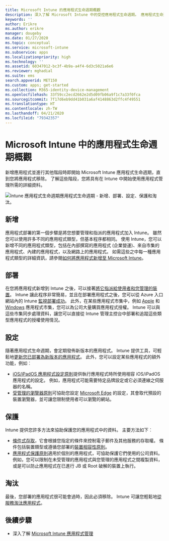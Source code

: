 ```yaml
---
title: Microsoft Intune 的應用程式生命週期概觀
description: 深入了解 Microsoft Intune 中的受控應用程式生命週期。 應用程式生命週期包括新增、部署、設定、保護及淘汰應用程式。
keywords: ''
author: Erikre
ms.author: erikre
manager: dougeby
ms.date: 01/27/2020
ms.topic: conceptual
ms.service: microsoft-intune
ms.subservice: apps
ms.localizationpriority: high
ms.technology: ''
ms.assetid: 60347012-bc3f-4b9a-a4f4-6d3c5021a6e6
ms.reviewer: mghadial
ms.suite: ems
search.appverid: MET150
ms.custom: apps; get-started
ms.collection: M365-identity-device-management
ms.openlocfilehash: 33f59cc2ecd2662e2d5d09fb06a9f1c7a33f0fca
ms.sourcegitcommit: 7f17d6eb9dd41b031a6af4148863d2ffc4f49551
ms.translationtype: HT
ms.contentlocale: zh-TW
ms.lasthandoff: 04/21/2020
ms.locfileid: "79342357"
---
```

# <a name="overview-of-the-app-lifecycle-in-microsoft-intune"></a>Microsoft Intune 中的應用程式生命週期概觀

新增應用程式並進行其他階段時即開始 Microsoft Intune 應用程式生命週期，直到您將應用程式移除。 了解這些階段，您將具有在 Intune 中開始使用應用程式管理所需的詳細資料。

![](./media/app-lifecycle/app-lifecycle.png "Intune 應用程式生命週期")應用程式生命週期 - 新增、部署、設定、保護和淘汰。

## <a name="add"></a>新增

應用程式部署的第一個步驟是將您想要管理和指派的應用程式加入 Intune。 雖然您可以使用許多不同的應用程式類型，但基本程序都相同。 使用 Intune，您可以新增不同的應用程式類型，包括在內部撰寫的應用程式 (企業營運)、來自市集的應用程式、內建的應用程式，以及網路上的應用程式。 如需這些之中每一種應用程式類型的詳細資訊，請參閱[如何將應用程式新增至 Microsoft Intune](apps-add.md)。

## <a name="deploy"></a>部署

在您將應用程式新增到 Intune 之後，可以接著[將它指派給使用者和您管理的裝置](apps-deploy.md)。 Intune 讓此程序非常簡易，並且在部署應用程式之後，您可以從 Azure 入口網站內的 Intune [監視部署成功](apps-monitor.md)。 此外，在某些應用程式市集中，例如 [Apple](vpp-apps-ios.md) 和 [Windows](windows-store-for-business.md) 應用程式市集，您可以為公司大量購買應用程式授權。 Intune 可以與這些市集同步處理資料，讓您可以直接從 Intune 管理主控台中部署和追蹤這些類型應用程式的授權使用情況。

## <a name="configure"></a>設定

隨著應用程式生命週期，會定期發佈新版本的應用程式。 Intune 提供工具，可輕鬆地[更新您已部署為新版本的應用程式](apps-add.md)。 此外，您可以設定某些應用程式的額外功能，例如︰

- [iOS/iPadOS 應用程式設定原則](app-configuration-policies-use-ios.md)提供執行應用程式時所使用相容 iOS/iPadOS 應用程式的設定。 例如，應用程式可能需要特定品牌設定或它必須連線之伺服器的名稱。
- [受管理的瀏覽器原則](app-configuration-managed-browser.md)可協助您設定 [Microsoft Edge](apps-supported-intune-apps.md#microsoft-apps) 的設定，其會取代預設的裝置瀏覽器，並可讓您限制使用者可以瀏覽的網站。

## <a name="protect"></a>保護

Intune 提供您許多方法來協助保護您的應用程式中的資料。 主要方法如下︰

- [條件式存取](../protect/conditional-access.md)，它會根據您指定的條件來控制電子郵件及其他服務的存取權。 條件包括裝置類型或遵循您部署的[裝置相容性原則](../protect/device-compliance-get-started.md)。
- [應用程式保護原則](app-protection-policy.md)適用於個別的應用程式，可協助保護它們使用的公司資料。 例如，您可以限制在未受管理的應用程式與您管理的應用程式之間複製資料，或是可以防止應用程式在已進行 JB 或 Root 破解的裝置上執行。

## <a name="retire"></a>淘汰

最後，您部署的應用程式很可能會過時，因此必須移除。 Intune 可讓您輕鬆地[從服務淘汰應用程式](../remote-actions/device-management.md)。

## <a name="next-steps"></a>後續步驟

- 深入了解 [Microsoft Intune 應用程式管理](app-management.md)
